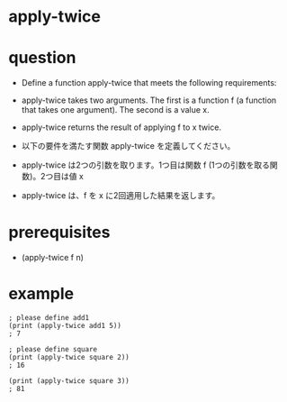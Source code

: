 # apply-twice

# question
- Define a function apply-twice that meets the following requirements:

- apply-twice takes two arguments. The first is a function f (a function that takes one argument). The second is a value x.
- apply-twice returns the result of applying f to x twice.

- 以下の要件を満たす関数 apply-twice を定義してください。
- apply-twice は2つの引数を取ります。1つ目は関数 f (1つの引数を取る関数)。2つ目は値 x
- apply-twice は、f を x に2回適用した結果を返します。

# prerequisites

- (apply-twice f n)

# example

```
; please define add1
(print (apply-twice add1 5))
; 7

; please define square
(print (apply-twice square 2))
; 16

(print (apply-twice square 3))
; 81
```